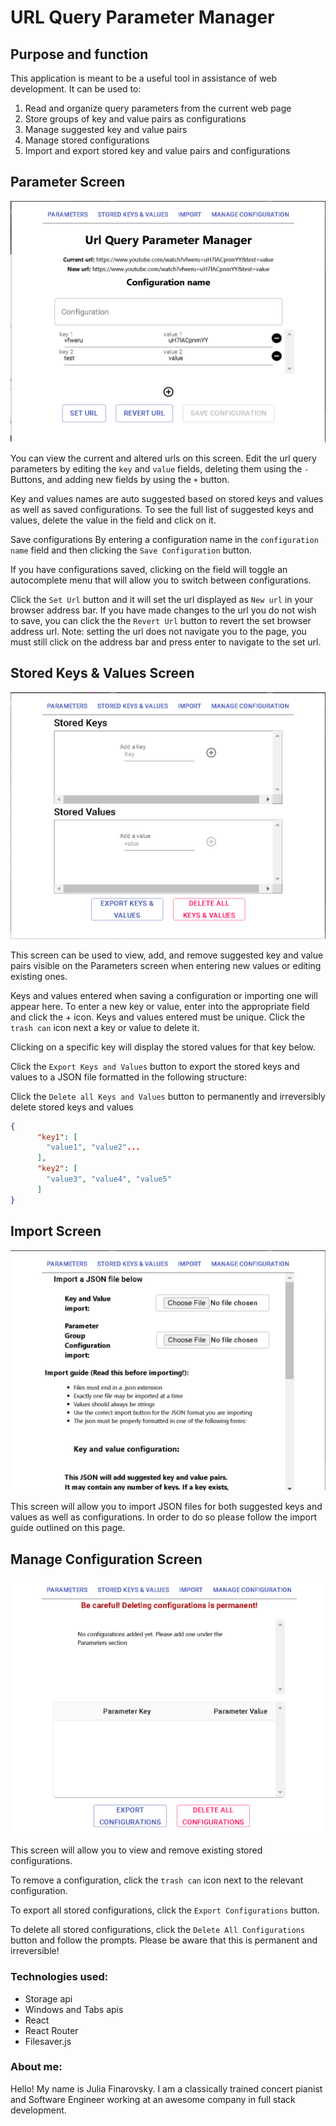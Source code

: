 # URL Query Parameter Manager


## Purpose and function

This application is meant to be a useful tool in assistance of web development. It can be used to:

1. Read and organize query parameters from the current web page
2. Store groups of key and value pairs as configurations
3. Manage suggested key and value pairs
4. Manage stored configurations
5. Import and export stored key and value pairs and configurations



##  Parameter Screen

![Parameter Screen](/images/ParameterScreen.PNG)

You can view the current and altered urls on this screen. Edit the url query parameters by editing the `key` and `value` fields, deleting them using the `-` Buttons, and adding new fields by using the `+` button. 

Key and values names are auto suggested based on stored keys and values as well as saved configurations. To see the full list of suggested keys and values, delete the value in the field and click on it.

Save configurations By entering a configuration name in the `configuration name` field and then clicking the `Save Configuration` button.

If you have configurations saved, clicking on the field will toggle an autocomplete menu that will allow you to switch between configurations.

Click the `Set Url` button and it will set the url displayed as `New url` in your browser address bar. If you have made changes to the url you do not wish to save, you can click the the `Revert Url` button to revert the set browser address url. Note: setting the url does not navigate you to the page, you must still click on the address bar and press enter to navigate to the set url.

##  Stored Keys & Values Screen

![Stored Keys & Values Screen](/images/KeysAndValuesScreen.PNG)


This screen can be used to view, add, and remove suggested key and value pairs visible on the Parameters screen when entering new values or editing existing ones.

Keys and values entered when saving a configuration or importing one will appear here. To enter a new key or value, enter into the appropriate field and click the + icon. Keys and values entered must be unique. Click the `trash can` icon next a key or value to delete it.

Clicking on a specific key will display the stored values for that key below.

Click the `Export Keys and Values` button to export the stored keys and values to a JSON file formatted in the following structure:

Click the `Delete all Keys and Values` button to permanently and irreversibly delete stored keys and values


```json 
{
      "key1": [
        "value1", "value2"...
      ],
      "key2": [
        "value3", "value4", "value5"
      ]
}
```


##  Import Screen

![Stored Keys & Values Screen](/images/ImportScreen.PNG)

This screen will allow you to import JSON files for both suggested keys and values as well as configurations. In order to do so please follow the import guide outlined on this page.


##  Manage Configuration Screen

![Manage Screen](/images/ConfigurationScreen.PNG)


This screen will allow you to view and remove existing stored configurations. 

To remove a configuration, click the `trash can` icon next to the relevant configuration. 

To export all stored configurations, click the `Export Configurations` button.

To delete all stored configurations, click the `Delete All Configurations` button and follow the prompts. Please be aware that this is permanent and irreversible!



### Technologies used:

- Storage api
- Windows and Tabs apis
- React
- React Router
- Filesaver.js


### About me:

Hello! My name is Julia Finarovsky. I am a classically trained concert pianist and Software Engineer working at an awesome company in full stack development. 

